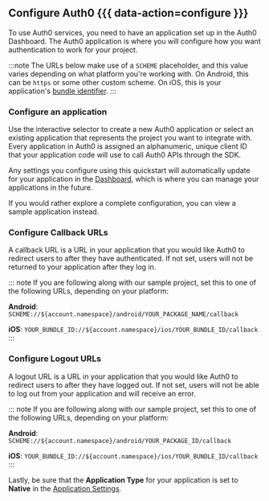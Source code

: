 ## Configure Auth0 {{{ data-action=configure }}}

To use Auth0 services, you need to have an application set up in the Auth0 Dashboard. The Auth0 application is where you will configure how you want authentication to work for your project.

:::note
The URLs below make use of a `SCHEME` placeholder, and this value varies depending on what platform you're working with. On Android, this can be `https` or some other custom scheme. On iOS, this is your application's [bundle identifier](https://developer.apple.com/documentation/appstoreconnectapi/bundle_ids).
:::

### Configure an application

Use the interactive selector to create a new Auth0 application or select an existing application that represents the project you want to integrate with. Every application in Auth0 is assigned an alphanumeric, unique client ID that your application code will use to call Auth0 APIs through the SDK.

Any settings you configure using this quickstart will automatically update for your application in the <a href="${manage_url}/#/">Dashboard</a>, which is where you can manage your applications in the future.

If you would rather explore a complete configuration, you can view a sample application instead.

### Configure Callback URLs

A callback URL is a URL in your application that you would like Auth0 to redirect users to after they have authenticated. If not set, users will not be returned to your application after they log in.

::: note
If you are following along with our sample project, set this to one of the following URLs, depending on your platform:

**Android**: `SCHEME://${account.namespace}/android/YOUR_PACKAGE_NAME/callback`

**iOS**: `YOUR_BUNDLE_ID://${account.namespace}/ios/YOUR_BUNDLE_ID/callback`
:::

### Configure Logout URLs

A logout URL is a URL in your application that you would like Auth0 to redirect users to after they have logged out. If not set, users will not be able to log out from your application and will receive an error.

::: note
If you are following along with our sample project, set this to one of the following URLs, depending on your platform:

**Android**: `SCHEME://${account.namespace}/android/YOUR_PACKAGE_ID/callback`

**iOS**: `YOUR_BUNDLE_ID://${account.namespace}/ios/YOUR_BUNDLE_ID/callback`
:::

Lastly, be sure that the **Application Type** for your application is set to **Native** in the [Application Settings](${manage_url}/#/applications/${account.clientId}/settings).
